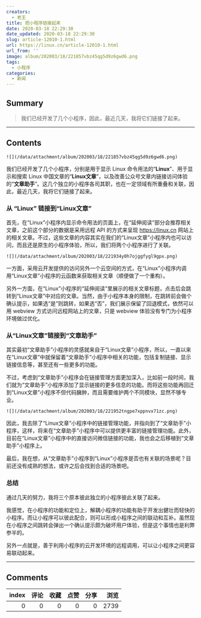 ```yaml
---
creators:
  - 老王
title: 把小程序链接起来
date: 2020-03-18 22:29:30
date_updated: 2020-03-18 22:29:30
slug: article-12010-1.html
url: https://linux.cn/article-12010-1.html
url_from: ''
image: album/202003/18/221857vbz45qg5d9z6gwd6.png
tags:
  - 小程序
categories:
  - 新闻
---
```


## Summary

> 我们已经开发了几个小程序，因此，最近几天，我将它们链接了起来。

***

<!-- more -->

## Contents

`![](/data/attachment/album/202003/18/221857vbz45qg5d9z6gwd6.png)`

我们已经开发了几个小程序，分别是用于显示 Linux 命令用法的“**Linux**”、用于显示和搜索 Linux 中国文章的“**Linux文章**”，以及改善公众号文章内链接访问体验的“**文章助手**”。这几个独立的小程序各司其职，也在一定领域有所重叠和关联，因此，最近几天，我将它们链接了起来。

### 从 “Linux” 链接到“Linux文章”

首先，在“Linux”小程序内显示命令用法的页面上，在“延伸阅读”部分会推荐相关文章，之前这个部分的数据是采用远程 API 的方式来呈现 <https://linux.cn> 网站上的相关文章。不过，这些文章的内容其实在我们的“Linux文章”小程序内也可以访问，而且还是原生的小程序体验，所以，我们将两个小程序进行了关联。

`![](/data/attachment/album/202003/18/221934y0h7ojggfygl9gpx.png)`

一方面，采用云开发提供的访问另外一个云空间的方式，在“Linux”小程序内调用“Linux文章”小程序的云函数来获取相关文章（顺便做了一个重构）。

另外一方面，在“Linux”小程序的“延伸阅读”里展示的相关文章标题，点击后会跳转到“Linux文章”中对应的文章。当然，由于小程序本身的限制，在跳转前会做个确认提示，如果选“是”则跳转，如果选“否”，我们展示保留了回退模式，依然可以用 webview 方式访问远程网站上的文章，只是 webview 体验没有专门为小程序环境做过优化。

### 从“Linux文章”链接到“文章助手”

其实最初“文章助手”小程序的灵感就来自于“Linux文章”小程序，所以，一直以来在“Linux文章”中就保留着“文章助手”小程序中相关的功能，包括复制链接、显示链接信息等，甚至还有一些更多的功能。

不过，考虑到“文章助手”小程序会在链接管理方面更加深入，比如前一段时间，我们就为“文章助手”小程序添加了显示链接的更多信息的功能。而将这些功能再回迁到“Linux文章”小程序不但代码臃肿，而且需要维护两个不同模块，显然不够专业。

`![](/data/attachment/album/202003/18/221952tngpe7xppnvx71zc.png)`

因此，我去除了“Linux文章”小程序中的链接管理功能，并指向到了“文章助手”小程序，这样，将来在“文章助手”小程序中可以提供更丰富的链接管理功能。此外，目前在“Linux文章”小程序中的直接访问微信链接的功能，我也会之后移植到“文章助手”小程序上。

最后，我在想，从“文章助手”小程序到“Linux”小程序是否也有关联的场景呢？目前还没有成熟的想法，或许之后会找到合适的场景吧。

### 总结

通过几天的努力，我将三个原本彼此独立的小程序彼此关联了起来。

我感觉，在小程序的功能和定位上，解耦小程序的功能有助于开发出健壮而轻快的小程序。而让小程序可以彼此配合，则可以形成小程序之间的联动和互补。虽然现在小程序之间跳转会弹出一个确认提示颇为破坏用户体验，但是这个事情也是利弊参半的。

另外一点就是，善于利用小程序的云开发环境的远程调用，可以让小程序之间更容易联动起来。

***

## Comments


|   index |   评论 |   收藏 |   点赞 |   分享 |   浏览 |
|--------:|-------:|-------:|-------:|-------:|-------:|
|       0 |      0 |      0 |      0 |      0 |   2739 |
